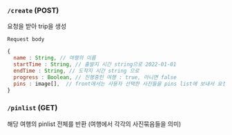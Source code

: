 ### `/create` **(POST)**

요청을 받아 trip을 생성

`Request body`

```javascript
{
  name : String, // 여행의 이름
  startTime : String, // 출발지 시간 string으로 2022-01-01
  endTime : String, // 도착지 시간 string 으로
  progress : Boolean, // 진행중인 여행 : true, 아니면 false
  pins : image[],  // front에서는 사용자 선택한 사진들을 pins list에 보내서 요청
}
```

### `/pinlist` **(GET)**

해당 여행의 pinlist 전체를 반환 (여행에서 각각의 사진묶음들을 의미)
